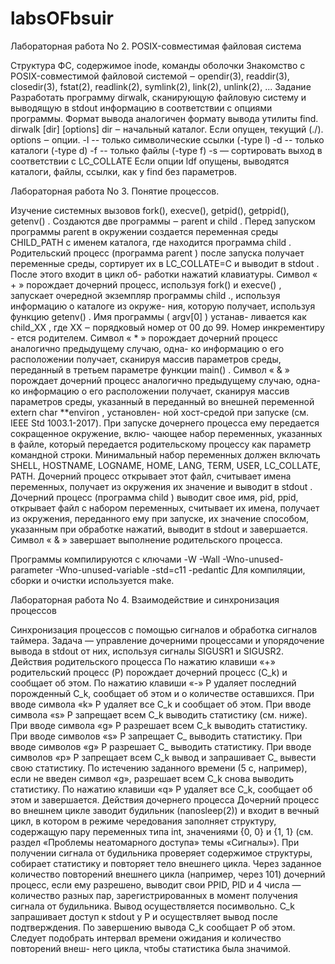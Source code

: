 # labsOFbsuir

Лабораторная работа No 2. POSIX-совместимая файловая система

Структура ФС, содержимое inode, команды оболочки
Знакомство с POSIX-совместимой файловой системой ‒ opendir(3), readdir(3),
closedir(3), fstat(2), readlink(2), symlink(2), link(2), unlink(2), ...
Задание
Разработать программу dirwalk, сканирующую файловую систему и выводящую в
stdout информацию в соответствии с опциями программы. Формат вывода аналогичен
формату вывода утилиты find.
dirwalk [dir] [options]
dir ‒ начальный каталог. Если опущен, текущий (./).
options ‒ опции.
-l -- только символические ссылки (-type l)
-d -- только каталоги (-type d)
-f -- только файлы (-type f)
-s — сортировать выход в соответствии с LC_COLLATE
Если опции ldf опущены, выводятся каталоги, файлы, ссылки, как у find без
параметров.


Лабораторная работа No 3. Понятие процессов.

Изучение системных вызовов fork(), execve(), getpid(), getppid(), getenv() .
Создаются две программы ‒ parent и child .
Перед запуском программы parent в окружении создается переменная среды
CHILD_PATH с именем каталога, где находится программа child .
Родительский процесс (программа parent ) после запуска получает переменные
среды, сортирует их в LC_COLLATE=C и выводит в stdout . После этого входит в цикл об-
работки нажатий клавиатуры.
Символ « + » порождает дочерний процесс, используя fork() и execve() , запускает
очередной экземпляр программы child ., используя информацию о каталоге из окруже-
ния, которую получает, используя функцию getenv() . Имя программы ( argv[0] ) устанав-
ливается как child_XX , где XX ‒ порядковый номер от 00 до 99. Номер инкрементиру -
ется родителем.
Символ « * » порождает дочерний процесс аналогично предыдущему случаю, одна-
ко информацию о его расположении получает, сканируя массив параметров среды,
переданный в третьем параметре функции main() .
Символ « & » порождает дочерний процесс аналогично предыдущему случаю, одна-
ко информацию о его расположении получает, сканируя массив параметров среды,
указанный в переданный во внешней переменной extern char **environ , установлен-
ной хост-средой при запуске (см. IEEE Std 1003.1-2017).
При запуске дочернего процесса ему передается сокращенное окружение, вклю-
чающее набор переменных, указанных в файле, который передается родительскому
процессу как параметр командной строки. Минимальный набор переменных должен
включать SHELL, HOSTNAME, LOGNAME, HOME, LANG, TERM, USER, LC_COLLATE, PATH.
Дочерний процесс открывает этот файл, считывает имена переменных, получает из
окружения их значение и выводит в stdout .
Дочерний процесс (программа child ) выводит свое имя, pid, ppid, открывает файл
с набором переменных, считывает их имена, получает из окружения, переданного ему
при запуске, их значение способом, указанным при обработке нажатий, выводит в
stdout и завершается.
Символ « & » завершает выполнение родительского процесса.

Программы компилируются с ключами
-W -Wall -Wno-unused-parameter -Wno-unused-variable -std=c11 -pedantic
Для компиляции, сборки и очистки используется make.


Лабораторная работа No 4. Взаимодействие и синхронизация
процессов

Синхронизация процессов с помощью сигналов и обработка сигналов таймера.
Задача — управление дочерними процессами и упорядочение вывода в stdout от
них, используя сигналы SIGUSR1 и SIGUSR2.
Действия родительского процесса
По нажатию клавиши «+» pодительский процесс (P) порождает дочерний процесс
(C_k) и сообщает об этом.
По нажатию клавиши «-» P удаляет последний порожденный C_k, сообщает об
этом и о количестве оставшихся.
При вводе символа «k» P удаляет все C_k и сообщает об этом.
При вводе символа «s» P запрещает всем C_k выводить статистику (см. ниже).
При вводе символа «g» P разрешает всем C_k выводить статистику.
При вводе символов «s<num>» P запрещает C_<num> выводить статистику.
При вводе символов «g<num>» P разрешает C_<num> выводить статистику.
При вводе символов «p<num>» P запрещает всем C_k вывод и запрашивает
C_<num> вывести свою статистику. По истечению заданного времени (5 с, например),
если не введен символ «g», разрешает всем C_k снова выводить статистику.
По нажатию клавиши «q» P удаляет все C_k, сообщает об этом и завершается.
Действия дочернего процесса
Дочерний процесс во внешнем цикле заводит будильник (nanosleep(2)) и входит в
вечный цикл, в котором в режиме чередования заполняет структуру, содержащую пару
переменных типа int, значениями {0, 0} и {1, 1} (см. раздел «Проблемы неатомарного
доступа» темы «Сигналы»).
При получении сигнала от будильника проверяет содержимое структуры, собирает
статистику и повторяет тело внешнего цикла.
Через заданное количество повторений внешнего цикла (например, через 101)
дочерний процесс, если ему разрешено, выводит свои PPID, PID и 4 числа — количество
разных пар, зарегистрированных в момент получения сигнала от будильника.
Вывод осуществляется посимвольно.
C_k запрашивает доступ к stdout у P и осуществляет вывод после подтверждения.
По завершению вывода C_k сообщает P об этом.
Следует подобрать интервал времени ожидания и количество повторений внеш-
него цикла, чтобы статистика была значимой.
